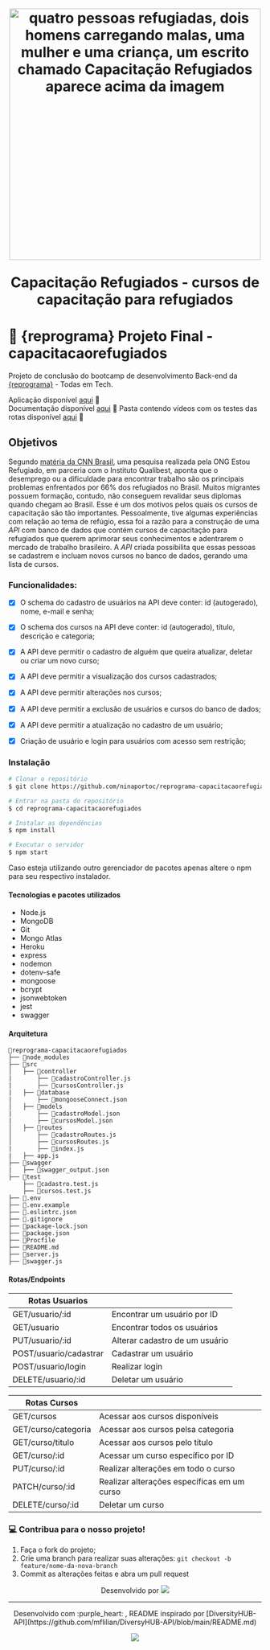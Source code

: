 <h1 align="center">
  <img src="https://lh3.googleusercontent.com/pw/AM-JKLW5S_3sTUgJbhddYEtDo4cqxa9k9xIJFV7vLkGnijCJLRdkr0mFMc-gi-OZFR_iOdPvCiK9u-HeSwsKwLdymdt9uUsiDUxF3AsfNpzkcbkgbAXfz_qwLFCKR0Xu2M7BYACGmP5QRO4uHrYJU-mLLAt_=w1295-h757-no?authuser=0" alt="quatro pessoas refugiadas, dois homens carregando malas, uma mulher e uma criança, um escrito chamado Capacitação Refugiados aparece acima da imagem" width="500">
<p align="center">Capacitação Refugiados - cursos de capacitação para refugiados<p>
</h1>

# :purple_heart: {reprograma} Projeto Final  - capacitacaorefugiados
Projeto de conclusão do bootcamp de desenvolvimento Back-end da [{reprograma}](https://reprograma.com.br/) - Todas em Tech.

<p align="center">

Aplicação disponível [aqui](https://capacitacaorefugiados.herokuapp.com/) :purple_heart:  
Documentação disponível [aqui](https://capacitacaorefugiados.herokuapp.com/minha-rota-de-documentacao/) :purple_heart: 
Pasta contendo vídeos com os testes das rotas disponível [aqui](https://drive.google.com/drive/folders/1F4L4XQGwa7XRAJz9o6b9P3U8HfGUtojQ?usp=sharing) :purple_heart: 

<p>

## Objetivos

Segundo [matéria da CNN Brasil](https://www.cnnbrasil.com.br/nacional/pesquisa-conseguir-emprego-e-a-maior-dificuldade-de-refugiados-no-brasil/#:~:text=Conseguir%20emprego%20%C3%A9%20a%20maior%20dificuldade%20de%20refugiados%20no%20Brasil%2C%20diz%20pesquisa,-Levantamento%20da%20ONG&text=Uma%20pesquisa%20realizada%20pela%20ONG,66%25%20dos%20refugiados%20no%20Brasil.), uma pesquisa realizada pela ONG Estou Refugiado, em parceria com o Instituto Qualibest, aponta que o desemprego ou a dificuldade para encontrar trabalho são os principais problemas enfrentados por 66% dos refugiados no Brasil. Muitos migrantes possuem formação, contudo, não conseguem revalidar seus diplomas quando chegam ao Brasil. Esse é um dos motivos pelos quais os cursos de capacitação são tão importantes. Pessoalmente, tive algumas experiências com relação ao tema de refúgio, essa foi a razão para a construção de uma *API* com banco de dados que contém cursos de capacitação para refugiados que querem aprimorar seus conhecimentos e adentrarem o mercado de trabalho brasileiro. A *API* criada possibilita que essas pessoas se cadastrem e incluam novos cursos no banco de dados, gerando uma lista de cursos. 


### Funcionalidades:

- [x] O schema do cadastro de usuários na API deve conter: id (autogerado), nome,  e-mail e senha;
- [x] O schema dos cursos na API deve conter: id (autogerado), título, descrição e categoria;
- [x] A API deve permitir o cadastro de alguém que queira atualizar, deletar ou criar um novo curso;
- [x] A API deve permitir a visualização dos cursos cadastrados;
- [x] A API deve permitir alterações nos cursos;
- [x] A API deve permitir a exclusão de usuários e cursos do banco de dados;
- [x] A API deve permitir a atualização no cadastro de um usuário;
- [x] Criação de usuário e login para usuários com acesso sem restrição;


### Instalação

```bash
# Clonar o repositório
$ git clone https://github.com/ninaportoc/reprograma-capacitacaorefugiados

# Entrar na pasta do repositório
$ cd reprograma-capacitacaorefugiados

# Instalar as dependências
$ npm install

# Executar o servidor
$ npm start

```
Caso esteja utilizando outro gerenciador de pacotes apenas altere o npm para seu respectivo instalador.


#### Tecnologias e pacotes utilizados
- Node.js
- MongoDB
- Git
- Mongo Atlas
- Heroku
- express
- nodemon
- dotenv-safe
- mongoose
- bcrypt
- jsonwebtoken
- jest
- swagger

#### Arquitetura

```
📁reprograma-capacitacaorefugiados
├── 📁node_modules
├── 📁src
│   ├── 📁controller
|       ├── 📄cadastroController.js
|       ├── 📄cursosController.js
|   ├── 📁database
|       ├── 📄mongooseConnect.json
│   ├── 📁models
|       ├── 📄cadastroModel.json
|       ├── 📄cursosModel.json
│   ├── 📁routes
│       ├── 📄cadastroRoutes.js
│       ├── 📄cursosRoutes.js
|       ├── 📄index.js
|   ├── app.js
├── 📁swagger
|   ├── 📄swagger_output.json
├── 📁test
    ├── 📄cadastro.test.js
    ├── 📄cursos.test.js  
├── 📄.env
├── 📄.env.example 
├── 📄.eslintrc.json
├── 📄.gitignore
├── 📄package-lock.json
├── 📄package.json
├── 📄Procfile
├── 📄README.md
├── 📄server.js
├── 📄swagger.js
```


#### Rotas/Endpoints

| Rotas  Usuarios                          |                                                    |
| ---------------------------------------  | -------------------------------------------------- | 
| GET/usuario/:id                          | Encontrar um usuário por ID                        |
| GET/usuario                              | Encontrar todos os usuários                        |
| PUT/usuario/:id                          | Alterar cadastro de um usuário                     |
| POST/usuario/cadastrar                   | Cadastrar um usuário                               |
| POST/usuario/login                       | Realizar login                                     |
| DELETE/usuario/:id                       | Deletar um usuário                                 |

| Rotas Cursos                             |                                                    |
| ---------------------------------------  | -------------------------------------------------- | 
| GET/cursos                               | Acessar aos cursos disponíveis                     |
| GET/curso/categoria                      | Acessar aos cursos pelsa categoria                 |
| GET/curso/titulo                         | Acessar aos cursos pelo título                     |
| GET/curso/:id                            | Acessar um curso específico por ID                 |
| PUT/curso/:id                            | Realizar alterações em todo o curso                |
| PATCH/curso/:id                          | Realizar alterações específicas em um curso        |
| DELETE/curso/:id                         | Deletar um curso                                   |



### :computer: Contribua para o nosso projeto!

1. Faça o fork do projeto;
2. Crie uma branch para realizar suas alterações: `git checkout -b feature/nome-da-nova-branch`
3. Commit as alterações feitas e abra um pull request



<p align="center"> Desenvolvido por <a href="https://www.linkedin.com/in/marina-porto-carvalho-b50808176/" target="_blank"><img src="https://img.shields.io/badge/-Marina_Porto-blue?style=flat-square&logo=Linkedin&logoColor=white&link=https://www.linkedin.com/in/marina-porto-carvalho-b50808176/" target="_blank"></a> </p>

------------

<p align="center">
Desenvolvido com :purple_heart: , README inspirado por [DiversityHUB-API](https://github.com/mflilian/DiversyHUB-API/blob/main/README.md)
</p>

<p align="center">
 <img src="https://i.pinimg.com/originals/0f/7c/ee/0f7cee86fc8fc9574be41f15f7204e03.gif"/>
</p>
